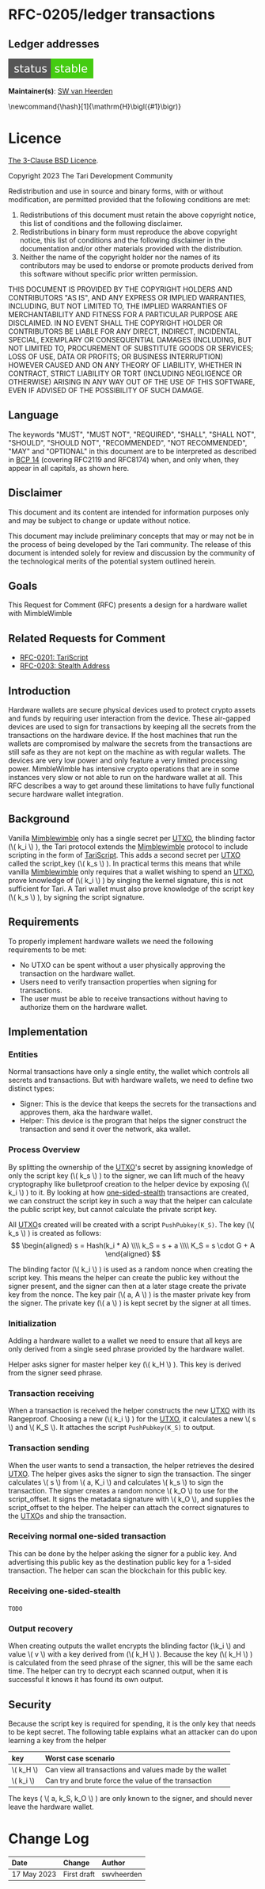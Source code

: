 # RFC-0205/ledger transactions

## Ledger addresses

![status: stable](theme/images/status-stable.svg)

**Maintainer(s)**: [SW van Heerden](https://github.com/swvheerden)


\newcommand{\hash}[1]{\mathrm{H}\bigl({#1}\bigr)}

# Licence

[The 3-Clause BSD Licence](https://opensource.org/licenses/BSD-3-Clause).

Copyright 2023 The Tari Development Community

Redistribution and use in source and binary forms, with or without modification, are permitted provided that the
following conditions are met:

1. Redistributions of this document must retain the above copyright notice, this list of conditions and the following
   disclaimer.
2. Redistributions in binary form must reproduce the above copyright notice, this list of conditions and the following
   disclaimer in the documentation and/or other materials provided with the distribution.
3. Neither the name of the copyright holder nor the names of its contributors may be used to endorse or promote products
   derived from this software without specific prior written permission.

THIS DOCUMENT IS PROVIDED BY THE COPYRIGHT HOLDERS AND CONTRIBUTORS "AS IS", AND ANY EXPRESS OR IMPLIED WARRANTIES,
INCLUDING, BUT NOT LIMITED TO, THE IMPLIED WARRANTIES OF MERCHANTABILITY AND FITNESS FOR A PARTICULAR PURPOSE ARE
DISCLAIMED. IN NO EVENT SHALL THE COPYRIGHT HOLDER OR CONTRIBUTORS BE LIABLE FOR ANY DIRECT, INDIRECT, INCIDENTAL,
SPECIAL, EXEMPLARY OR CONSEQUENTIAL DAMAGES (INCLUDING, BUT NOT LIMITED TO, PROCUREMENT OF SUBSTITUTE GOODS OR SERVICES;
LOSS OF USE, DATA OR PROFITS; OR BUSINESS INTERRUPTION) HOWEVER CAUSED AND ON ANY THEORY OF LIABILITY, WHETHER IN
CONTRACT, STRICT LIABILITY OR TORT (INCLUDING NEGLIGENCE OR OTHERWISE) ARISING IN ANY WAY OUT OF THE USE OF THIS
SOFTWARE, EVEN IF ADVISED OF THE POSSIBILITY OF SUCH DAMAGE.

## Language

The keywords "MUST", "MUST NOT", "REQUIRED", "SHALL", "SHALL NOT", "SHOULD", "SHOULD NOT", "RECOMMENDED", "NOT
RECOMMENDED", "MAY" and "OPTIONAL" in this document are to be interpreted as described in
[BCP 14](https://tools.ietf.org/html/bcp14) (covering RFC2119 and RFC8174) when, and only when, they appear in all
capitals, as shown here.

## Disclaimer

This document and its content are intended for information purposes only and may be subject to change or update without
notice.

This document may include preliminary concepts that may or may not be in the process of being developed by the Tari
community. The release of this document is intended solely for review and discussion by the community of the
technological merits of the potential system outlined herein.

## Goals

This Request for Comment (RFC) presents a design for a hardware wallet with MimbleWimble

## Related Requests for Comment

- [RFC-0201: TariScript](RFC-0201_TariScript.md)
- [RFC-0203: Stealth Address](RFC-0203_StealthAddress.md)

## Introduction

Hardware wallets are secure physical devices used to protect crypto assets and funds by requiring user interaction from the device.
These air-gapped devices are used to sign for transactions by keeping all the secrets from the transactions on the hardware device. If
the host machines that run the wallets are compromised by malware the secrets from the transactions are still safe as they are not
kept on the machine as with regular wallets. The devices are very low power and only feature a very limited processing power. MimbleWimble 
has intensive crypto operations that are in some instances very slow or not able to run on the hardware wallet at all. This RFC describes a way to 
get around these limitations to have fully functional secure hardware wallet integration. 

## Background

Vanilla [Mimblewimble] only has a single secret per [UTXO], the blinding factor (\\( k_i \\) ), the Tari protocol extends the [Mimblewimble] protocol to include scripting in the form of [TariScript]. This adds a second secret per [UTXO] called the script_key (\\( k_s \\) ). In practical terms this means that while vanilla [Mimblewimble] only requires that a wallet wishing to spend an [UTXO], prove knowledge of (\\( k_i \\) ) by singing the kernel signature, this is not sufficient for Tari. A Tari wallet must also prove knowledge of the script key (\\( k_s \\) ), by signing the script signature. 

## Requirements

To properly implement hardware wallets we need the following requirements to be met:
* No UTXO can be spent without a user physically approving the transaction on the hardware wallet.
* Users need to verify transaction properties when signing for transactions.
* The user must be able to receive transactions without having to authorize them on the hardware wallet.

## Implementation

### Entities
Normal transactions have only a single entity, the wallet which controls all secrets and transactions. But with hardware wallets, we need to define two distinct types:
* Signer: This is the device that keeps the secrets for the transactions and approves them, aka the hardware wallet.
* Helper: This device is the program that helps the signer construct the transaction and send it over the network, aka wallet.

### Process Overview
By splitting the ownership of the [UTXO]'s secret by assigning knowledge of only the script key (\\( k_s \\) ) to the signer, we can lift much of the heavy cryptography like bulletproof creation to the helper device by exposing (\\( k_i \\) ) to it. By looking at how [one-sided-stealth] transactions are created, we can construct the script key in such a way that the helper can calculate the public script key, but cannot calculate the private script key.

All [UTXO]s created will be created with a script `PushPubkey(K_S)`. The key (\\( k_s \\) ) is created as follows:
$$
\begin{aligned}
s = Hash(k_i * A) \\\\
k_S = s + a \\\\
K_S = s \cdot G + A
\end{aligned}
$$

The blinding factor (\\( k_i \\) ) is used as a random nonce when creating the script key. This means the helper can create the public key without the signer present, and the signer can then at a later stage create the private key from the nonce. The key pair (\\( a, A \\) ) is the master private key from the signer. The private key (\\( a \\) ) is kept secret by the signer at all times.

### Initialization
Adding a hardware wallet to a wallet we need to ensure that all keys are only derived from a single seed phrase provided by the hardware wallet. 

Helper asks signer for master helper key (\\( k_H \\) ). 
This key is derived from the signer seed phrase.

### Transaction receiving
When a transaction is received the helper constructs the new [UTXO] with its Rangeproof. Choosing a new (\\( k_i \\) ) for the [UTXO], it calculates a new \\( s \\) and \\( K_S \\). It attaches the script `PushPubkey(K_S)` to output.

### Transaction sending
When the user wants to send a transaction, the helper retrieves the desired [UTXO]. The helper gives asks the signer to sign the transaction. 
The singer calculates \\( s \\) from \\( a, K_i \\) and calculates \\( k_s \\) to sign the transaction. 
The signer creates a random nonce \\( k_O \\) to use for the script_offset. It signs the metadata signature with \\( k_O \\), and supplies the script_offset to the helper. 
The helper can attach the correct signatures to the [UTXO]s and ship the transaction.

### Receiving normal one-sided transaction
This can be done by the helper asking the signer for a public key. And advertising this public key as the destination public key for a 1-sided transaction. 
The helper can scan the blockchain for this public key. 

### Receiving one-sided-stealth
`TODO`

### Output recovery
When creating outputs the wallet encrypts the blinding factor (\\k_i \\) and value \\( v \\) with a key derived from (\\( k_H \\) ).
Because the key (\\( k_H \\) ) is calculated from the seed phrase of the signer, this will be the same each time. The helper can try to decrypt each scanned output, when it is successful it knows it has found its own output. 

## Security
Because the script key is required for spending, it is the only key that needs to be kept secret. 
The following table explains what an attacker can do upon learning a key from the helper

| key         | Worst case scenario          | 
|:------------|:-----------------------------|
| \\( k_H \\) | Can view all transactions and values made by the wallet |
| \\( k_i \\) | Can try and brute force the value of the transaction |

The keys ( \\( a, k_S, k_O \\) ) are only known to the signer, and should never leave the hardware wallet.

[tariscript]: ./Glossary.md#tariscript
[mimblewimble]: ./Glossary.md#mimblewimble
[one-sided-stealth]: ./RFC-0203_StealthAddresses.md
[utxo]: ./Glossary.md#unspent-transaction-outputs
# Change Log

| Date        | Change                       | Author    |
|:------------|:-----------------------------|:----------|
| 17 May 2023 | First draft                  | swvheerden|

